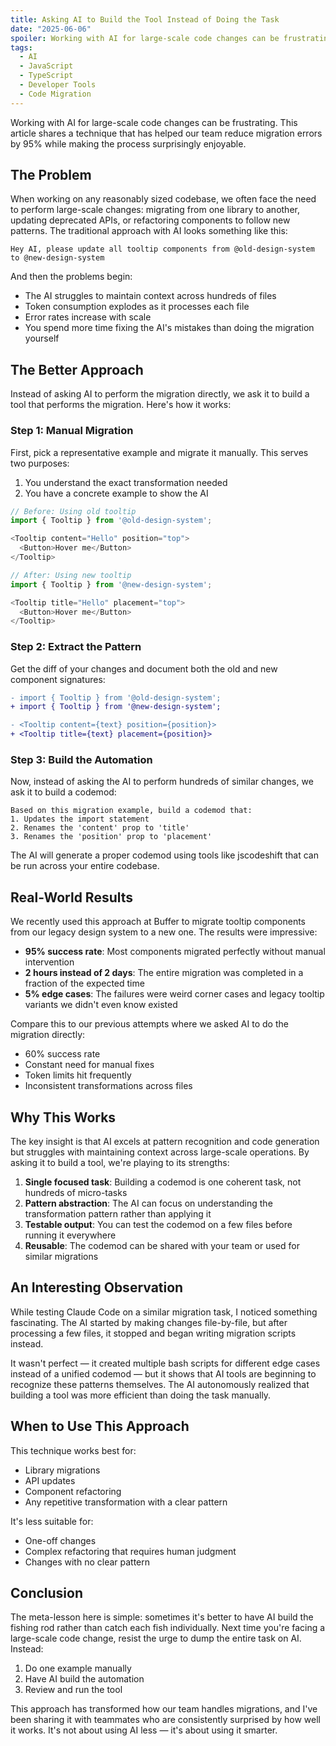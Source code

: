 ```yaml
---
title: Asking AI to Build the Tool Instead of Doing the Task
date: "2025-06-06"
spoiler: Working with AI for large-scale code changes can be frustrating. This article shares a technique that has helped our team reduce migration errors by 95% while making the process surprisingly enjoyable.
tags:
  - AI
  - JavaScript
  - TypeScript
  - Developer Tools
  - Code Migration
---
```


Working with AI for large-scale code changes can be frustrating. This article shares a technique that has helped our team reduce migration errors by 95% while making the process surprisingly enjoyable.

## The Problem

When working on any reasonably sized codebase, we often face the need to perform large-scale changes: migrating from one library to another, updating deprecated APIs, or refactoring components to follow new patterns. The traditional approach with AI looks something like this:

```
Hey AI, please update all tooltip components from @old-design-system to @new-design-system
```

And then the problems begin:

- The AI struggles to maintain context across hundreds of files
- Token consumption explodes as it processes each file
- Error rates increase with scale
- You spend more time fixing the AI's mistakes than doing the migration yourself

## The Better Approach

Instead of asking AI to perform the migration directly, we ask it to build a tool that performs the migration. Here's how it works:

### Step 1: Manual Migration

First, pick a representative example and migrate it manually. This serves two purposes:

1. You understand the exact transformation needed
2. You have a concrete example to show the AI

```typescript
// Before: Using old tooltip
import { Tooltip } from '@old-design-system';

<Tooltip content="Hello" position="top">
  <Button>Hover me</Button>
</Tooltip>

// After: Using new tooltip
import { Tooltip } from '@new-design-system';

<Tooltip title="Hello" placement="top">
  <Button>Hover me</Button>
</Tooltip>
```

### Step 2: Extract the Pattern

Get the diff of your changes and document both the old and new component signatures:

```diff
- import { Tooltip } from '@old-design-system';
+ import { Tooltip } from '@new-design-system';

- <Tooltip content={text} position={position}>
+ <Tooltip title={text} placement={position}>
```

### Step 3: Build the Automation

Now, instead of asking the AI to perform hundreds of similar changes, we ask it to build a codemod:

```
Based on this migration example, build a codemod that:
1. Updates the import statement
2. Renames the 'content' prop to 'title'
3. Renames the 'position' prop to 'placement'
```

The AI will generate a proper codemod using tools like jscodeshift that can be run across your entire codebase.

## Real-World Results

We recently used this approach at Buffer to migrate tooltip components from our legacy design system to a new one. The results were impressive:

- **95% success rate**: Most components migrated perfectly without manual intervention
- **2 hours instead of 2 days**: The entire migration was completed in a fraction of the expected time
- **5% edge cases**: The failures were weird corner cases and legacy tooltip variants we didn't even know existed

Compare this to our previous attempts where we asked AI to do the migration directly:

- 60% success rate
- Constant need for manual fixes
- Token limits hit frequently
- Inconsistent transformations across files

## Why This Works

The key insight is that AI excels at pattern recognition and code generation but struggles with maintaining context across large-scale operations. By asking it to build a tool, we're playing to its strengths:

1. **Single focused task**: Building a codemod is one coherent task, not hundreds of micro-tasks
2. **Pattern abstraction**: The AI can focus on understanding the transformation pattern rather than applying it
3. **Testable output**: You can test the codemod on a few files before running it everywhere
4. **Reusable**: The codemod can be shared with your team or used for similar migrations

## An Interesting Observation

While testing Claude Code on a similar migration task, I noticed something fascinating. The AI started by making changes file-by-file, but after processing a few files, it stopped and began writing migration scripts instead.

It wasn't perfect — it created multiple bash scripts for different edge cases instead of a unified codemod — but it shows that AI tools are beginning to recognize these patterns themselves. The AI autonomously realized that building a tool was more efficient than doing the task manually.

## When to Use This Approach

This technique works best for:

- Library migrations
- API updates
- Component refactoring
- Any repetitive transformation with a clear pattern

It's less suitable for:

- One-off changes
- Complex refactoring that requires human judgment
- Changes with no clear pattern

## Conclusion

The meta-lesson here is simple: sometimes it's better to have AI build the fishing rod rather than catch each fish individually. Next time you're facing a large-scale code change, resist the urge to dump the entire task on AI. Instead:

1. Do one example manually
2. Have AI build the automation
3. Review and run the tool

This approach has transformed how our team handles migrations, and I've been sharing it with teammates who are consistently surprised by how well it works. It's not about using AI less — it's about using it smarter.
